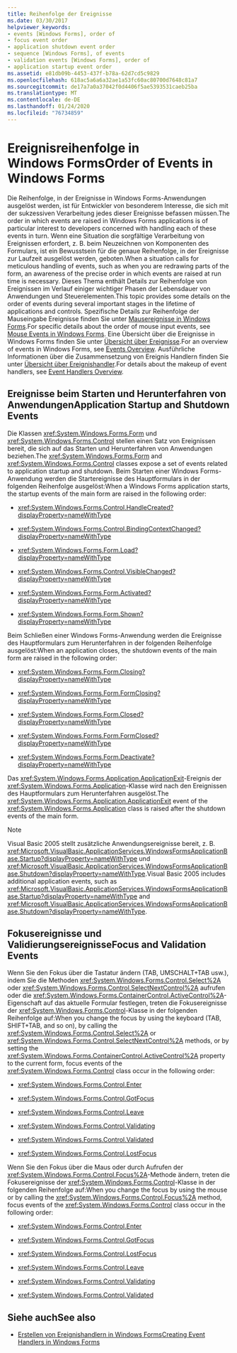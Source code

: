 ```yaml
---
title: Reihenfolge der Ereignisse
ms.date: 03/30/2017
helpviewer_keywords:
- events [Windows Forms], order of
- focus event order
- application shutdown event order
- sequence [Windows Forms], of events
- validation events [Windows Forms], order of
- application startup event order
ms.assetid: e81db09b-4453-437f-b78a-62d7cd5c9829
ms.openlocfilehash: 618ac5a6a6a32ae1a53fc60ac80700d7648c81a7
ms.sourcegitcommit: de17a7a0a37042f0d4406f5ae5393531caeb25ba
ms.translationtype: MT
ms.contentlocale: de-DE
ms.lasthandoff: 01/24/2020
ms.locfileid: "76734859"
---
```

# <a name="order-of-events-in-windows-forms"></a><span data-ttu-id="abcae-102">Ereignisreihenfolge in Windows Forms</span><span class="sxs-lookup"><span data-stu-id="abcae-102">Order of Events in Windows Forms</span></span>
<span data-ttu-id="abcae-103">Die Reihenfolge, in der Ereignisse in Windows Forms-Anwendungen ausgelöst werden, ist für Entwickler von besonderem Interesse, die sich mit der sukzessiven Verarbeitung jedes dieser Ereignisse befassen müssen.</span><span class="sxs-lookup"><span data-stu-id="abcae-103">The order in which events are raised in Windows Forms applications is of particular interest to developers concerned with handling each of these events in turn.</span></span> <span data-ttu-id="abcae-104">Wenn eine Situation die sorgfältige Verarbeitung von Ereignissen erfordert, z. B. beim Neuzeichnen von Komponenten des Formulars, ist ein Bewusstsein für die genaue Reihenfolge, in der Ereignisse zur Laufzeit ausgelöst werden, geboten.</span><span class="sxs-lookup"><span data-stu-id="abcae-104">When a situation calls for meticulous handling of events, such as when you are redrawing parts of the form, an awareness of the precise order in which events are raised at run time is necessary.</span></span> <span data-ttu-id="abcae-105">Dieses Thema enthält Details zur Reihenfolge von Ereignissen im Verlauf einiger wichtiger Phasen der Lebensdauer von Anwendungen und Steuerelementen.</span><span class="sxs-lookup"><span data-stu-id="abcae-105">This topic provides some details on the order of events during several important stages in the lifetime of applications and controls.</span></span> <span data-ttu-id="abcae-106">Spezifische Details zur Reihenfolge der Mauseingabe Ereignisse finden Sie unter [Mausereignisse in Windows Forms](mouse-events-in-windows-forms.md).</span><span class="sxs-lookup"><span data-stu-id="abcae-106">For specific details about the order of mouse input events, see [Mouse Events in Windows Forms](mouse-events-in-windows-forms.md).</span></span> <span data-ttu-id="abcae-107">Eine Übersicht über die Ereignisse in Windows Forms finden Sie unter [Übersicht über Ereignisse](events-overview-windows-forms.md).</span><span class="sxs-lookup"><span data-stu-id="abcae-107">For an overview of events in Windows Forms, see [Events Overview](events-overview-windows-forms.md).</span></span> <span data-ttu-id="abcae-108">Ausführliche Informationen über die Zusammensetzung von Ereignis Handlern finden Sie unter [Übersicht über Ereignishandler](event-handlers-overview-windows-forms.md).</span><span class="sxs-lookup"><span data-stu-id="abcae-108">For details about the makeup of event handlers, see [Event Handlers Overview](event-handlers-overview-windows-forms.md).</span></span>  
  
## <a name="application-startup-and-shutdown-events"></a><span data-ttu-id="abcae-109">Ereignisse beim Starten und Herunterfahren von Anwendungen</span><span class="sxs-lookup"><span data-stu-id="abcae-109">Application Startup and Shutdown Events</span></span>  
 <span data-ttu-id="abcae-110">Die Klassen <xref:System.Windows.Forms.Form> und <xref:System.Windows.Forms.Control> stellen einen Satz von Ereignissen bereit, die sich auf das Starten und Herunterfahren von Anwendungen beziehen.</span><span class="sxs-lookup"><span data-stu-id="abcae-110">The <xref:System.Windows.Forms.Form> and <xref:System.Windows.Forms.Control> classes expose a set of events related to application startup and shutdown.</span></span> <span data-ttu-id="abcae-111">Beim Starten einer Windows Forms-Anwendung werden die Startereignisse des Hauptformulars in der folgenden Reihenfolge ausgelöst:</span><span class="sxs-lookup"><span data-stu-id="abcae-111">When a Windows Forms application starts, the startup events of the main form are raised in the following order:</span></span>  
  
- <xref:System.Windows.Forms.Control.HandleCreated?displayProperty=nameWithType>  
  
- <xref:System.Windows.Forms.Control.BindingContextChanged?displayProperty=nameWithType>  
  
- <xref:System.Windows.Forms.Form.Load?displayProperty=nameWithType>  
  
- <xref:System.Windows.Forms.Control.VisibleChanged?displayProperty=nameWithType>  
  
- <xref:System.Windows.Forms.Form.Activated?displayProperty=nameWithType>  
  
- <xref:System.Windows.Forms.Form.Shown?displayProperty=nameWithType>  
  
 <span data-ttu-id="abcae-112">Beim Schließen einer Windows Forms-Anwendung werden die Ereignisse des Hauptformulars zum Herunterfahren in der folgenden Reihenfolge ausgelöst:</span><span class="sxs-lookup"><span data-stu-id="abcae-112">When an application closes, the shutdown events of the main form are raised in the following order:</span></span>  
  
- <xref:System.Windows.Forms.Form.Closing?displayProperty=nameWithType>  
  
- <xref:System.Windows.Forms.Form.FormClosing?displayProperty=nameWithType>  
  
- <xref:System.Windows.Forms.Form.Closed?displayProperty=nameWithType>  
  
- <xref:System.Windows.Forms.Form.FormClosed?displayProperty=nameWithType>  
  
- <xref:System.Windows.Forms.Form.Deactivate?displayProperty=nameWithType>  
  
 <span data-ttu-id="abcae-113">Das <xref:System.Windows.Forms.Application.ApplicationExit>-Ereignis der <xref:System.Windows.Forms.Application>-Klasse wird nach den Ereignissen des Hauptformulars zum Herunterfahren ausgelöst.</span><span class="sxs-lookup"><span data-stu-id="abcae-113">The <xref:System.Windows.Forms.Application.ApplicationExit> event of the <xref:System.Windows.Forms.Application> class is raised after the shutdown events of the main form.</span></span>  
  
> [!NOTE]
> <span data-ttu-id="abcae-114">Visual Basic 2005 stellt zusätzliche Anwendungsereignisse bereit, z. B. <xref:Microsoft.VisualBasic.ApplicationServices.WindowsFormsApplicationBase.Startup?displayProperty=nameWithType> und <xref:Microsoft.VisualBasic.ApplicationServices.WindowsFormsApplicationBase.Shutdown?displayProperty=nameWithType>.</span><span class="sxs-lookup"><span data-stu-id="abcae-114">Visual Basic 2005 includes additional application events, such as <xref:Microsoft.VisualBasic.ApplicationServices.WindowsFormsApplicationBase.Startup?displayProperty=nameWithType> and <xref:Microsoft.VisualBasic.ApplicationServices.WindowsFormsApplicationBase.Shutdown?displayProperty=nameWithType>.</span></span>  
  
## <a name="focus-and-validation-events"></a><span data-ttu-id="abcae-115">Fokusereignisse und Validierungsereignisse</span><span class="sxs-lookup"><span data-stu-id="abcae-115">Focus and Validation Events</span></span>  
 <span data-ttu-id="abcae-116">Wenn Sie den Fokus über die Tastatur ändern (TAB, UMSCHALT+TAB usw.), indem Sie die Methoden <xref:System.Windows.Forms.Control.Select%2A> oder <xref:System.Windows.Forms.Control.SelectNextControl%2A> aufrufen oder die <xref:System.Windows.Forms.ContainerControl.ActiveControl%2A>-Eigenschaft auf das aktuelle Formular festlegen, treten die Fokusereignisse der <xref:System.Windows.Forms.Control>-Klasse in der folgenden Reihenfolge auf:</span><span class="sxs-lookup"><span data-stu-id="abcae-116">When you change the focus by using the keyboard (TAB, SHIFT+TAB, and so on), by calling the <xref:System.Windows.Forms.Control.Select%2A> or <xref:System.Windows.Forms.Control.SelectNextControl%2A> methods, or by setting the <xref:System.Windows.Forms.ContainerControl.ActiveControl%2A> property to the current form, focus events of the <xref:System.Windows.Forms.Control> class occur in the following order:</span></span>  
  
- <xref:System.Windows.Forms.Control.Enter>  
  
- <xref:System.Windows.Forms.Control.GotFocus>  
  
- <xref:System.Windows.Forms.Control.Leave>  
  
- <xref:System.Windows.Forms.Control.Validating>  
  
- <xref:System.Windows.Forms.Control.Validated>  
  
- <xref:System.Windows.Forms.Control.LostFocus>  
  
 <span data-ttu-id="abcae-117">Wenn Sie den Fokus über die Maus oder durch Aufrufen der <xref:System.Windows.Forms.Control.Focus%2A>-Methode ändern, treten die Fokusereignisse der <xref:System.Windows.Forms.Control>-Klasse in der folgenden Reihenfolge auf:</span><span class="sxs-lookup"><span data-stu-id="abcae-117">When you change the focus by using the mouse or by calling the <xref:System.Windows.Forms.Control.Focus%2A> method, focus events of the <xref:System.Windows.Forms.Control> class occur in the following order:</span></span>  
  
- <xref:System.Windows.Forms.Control.Enter>  
  
- <xref:System.Windows.Forms.Control.GotFocus>  
  
- <xref:System.Windows.Forms.Control.LostFocus>  
  
- <xref:System.Windows.Forms.Control.Leave>  
  
- <xref:System.Windows.Forms.Control.Validating>  
  
- <xref:System.Windows.Forms.Control.Validated>  
  
## <a name="see-also"></a><span data-ttu-id="abcae-118">Siehe auch</span><span class="sxs-lookup"><span data-stu-id="abcae-118">See also</span></span>

- [<span data-ttu-id="abcae-119">Erstellen von Ereignishandlern in Windows Forms</span><span class="sxs-lookup"><span data-stu-id="abcae-119">Creating Event Handlers in Windows Forms</span></span>](creating-event-handlers-in-windows-forms.md)
